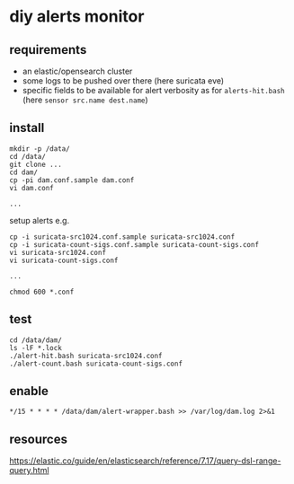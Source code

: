 # diy alerts monitor

## requirements

- an elastic/opensearch cluster
- some logs to be pushed over there (here suricata eve)
- specific fields to be available for alert verbosity as for `alerts-hit.bash` (here `sensor src.name dest.name`)

## install

	mkdir -p /data/
	cd /data/
	git clone ...
	cd dam/
	cp -pi dam.conf.sample dam.conf
	vi dam.conf

	...

setup alerts e.g.

	cp -i suricata-src1024.conf.sample suricata-src1024.conf
	cp -i suricata-count-sigs.conf.sample suricata-count-sigs.conf
	vi suricata-src1024.conf
	vi suricata-count-sigs.conf

	...

	chmod 600 *.conf

## test

	cd /data/dam/
	ls -lF *.lock
	./alert-hit.bash suricata-src1024.conf
	./alert-count.bash suricata-count-sigs.conf

## enable

```
*/15 * * * * /data/dam/alert-wrapper.bash >> /var/log/dam.log 2>&1
```

## resources

https://elastic.co/guide/en/elasticsearch/reference/7.17/query-dsl-range-query.html


